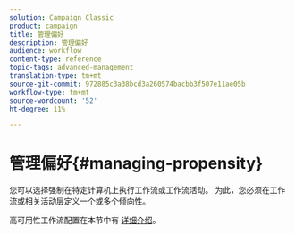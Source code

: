 ```yaml
---
solution: Campaign Classic
product: campaign
title: 管理偏好
description: 管理偏好
audience: workflow
content-type: reference
topic-tags: advanced-management
translation-type: tm+mt
source-git-commit: 972885c3a38bcd3a260574bacbb3f507e11ae05b
workflow-type: tm+mt
source-wordcount: '52'
ht-degree: 11%

---
```



# 管理偏好{#managing-propensity}

您可以选择强制在特定计算机上执行工作流或工作流活动。 为此，您必须在工作流或相关活动层定义一个或多个倾向性。

高可用性工作流配置在本节中有 [详细介绍](../../installation/using/configuring-campaign-server.md#high-availability-workflows-and-affinities)。
